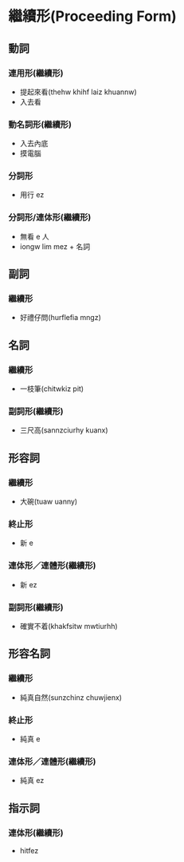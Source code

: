 # 繼續形(Proceeding Form)

## 動詞

### 連用形(繼續形)

* 提起來看(thehw khihf laiz khuannw)
* 入去看

### 動名詞形(繼續形)

* 入去內底
* 摸電腦

### 分詞形

* 用行 ez

### 分詞形/連体形(繼續形)

* 無看 e 人
* iongw lim mez + 名詞

## 副詞

### 繼續形

* 好禮仔問(hurflefia mngz)

## 名詞

### 繼續形

* 一枝筆(chitwkiz pit)

### 副詞形(繼續形)

* 三尺高(sannzciurhy kuanx)

## 形容詞

### 繼續形

* 大碗(tuaw uanny)

### 終止形

* 新 e

### 連体形／連體形(繼續形)

* 新 ez

### 副詞形(繼續形)

* 確實不着(khakfsitw mwtiurhh)

## 形容名詞

### 繼續形

* 純真自然(sunzchinz chuwjienx)

### 終止形

* 純真 e

### 連体形／連體形(繼續形)

* 純真 ez

## 指示詞

### 連体形(繼續形)

* hitfez
